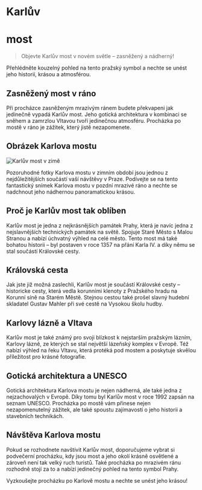 # Karlův

# most

> Objevte Karlův most v novém světle – zasněžený a nádherný!

Přehlédněte kouzelný pohled na tento pražský symbol a nechte se unést jeho historií, krásou a atmosférou.

## Zasněžený most v ráno

Při procházce zasněženým mrazivým ránem budete překvapeni jak jedinečně vypadá Karlův most. Jeho gotická architektura v kombinaci se sněhem a zamrzlou Vltavou tvoří jedinečnou atmosféru. Procházka po mostě v ráno je zážitek, který jistě nezapomenete.

## Obrázek Karlova mostu

![Karlův most v zimě](<https://images.unsplash.com/photo-1513109623867-1c491c0ed36b?ixlib=rb-1.2.1&ixid=eyJhcHBfaWQiOjEyMDd9&auto=format&fit=crop&w=1351&q=80>)

Pozoruhodné fotky Karlova mostu v zimním období jsou jednou z nejdůležitějších součástí vaší návštěvy v Praze. Podívejte se na tento fantastický snímek Karlova mostu v pozdní mrazivé ráno a nechte se nadchnout jeho nádhernou panoramatickou krásou.

## Proč je Karlův most tak oblíben

Karlův most je jedna z nejkrásnějších památek Prahy, která je navíc jedna z nejslavnějších technických památek na světě. Spojuje Staré Město s Malou Stranou a nabízí úchvatný výhled na celé město. Tento most má také bohatou historii – byl postaven v roce 1357 na přání Karla IV. a díky němu se stal součástí Královské cesty.

## Královská cesta

Jak jste již možná zaslechli, Karlův most je součástí Královské cesty – historicke cesty, která vedla korunními klenoty z Pražského hradu na Korunní síně na Starém Městě. Stejnou cestou také prošel slavný hudební skladatel Gustav Mahler při své cestě na Vysokou školu hudby.

## Karlovy lázně a Vltava

Karlův most je také známý pro svoji blízkost k nejstarším pražským lázním, Karlovy lázně, ze kterých se stal největší lázeňský komplex v Evropě. Též nabízí výhled na řeku Vltavu, která protéká pod mostem a poskytuje skvělou příležitost pro krásné fotografie.

## Gotická architektura a UNESCO

Gotická architektura Karlova mostu je nejen nádherná, ale také jedna z nejzachovalých v Evropě. Díky tomu byl Karlův most v roce 1992 zapsán na seznam UNESCO. Procházka po mostě vám přinese nejen nezapomenutelný zážitek, ale také spoustu zajímavostí o jeho historii a stavebních technikách.

## Návštěva Karlova mostu

Pokud se rozhodnete navštívit Karlův most, doporučujeme vybrat si podvečerní procházku, kdy jsou most a jeho okolí krásně osvětlené a zároveň není tak velký ruch turistů. Také procházka po mrazivém ránu rozhodně stojí za to a nabízí jedinečný pohled na tento symbol Prahy.

Vyzkoušejte procházku po Karlově mostu a nechte se unést jeho krásou!